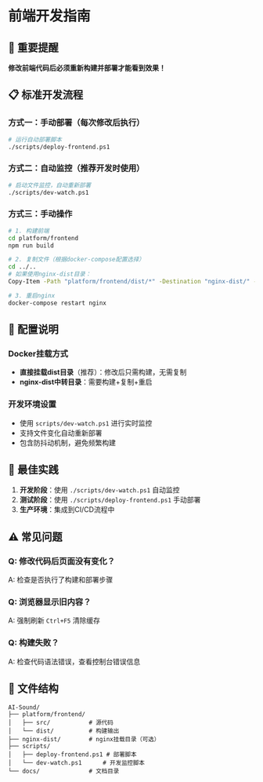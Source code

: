 # 前端开发指南

## 🚨 重要提醒

**修改前端代码后必须重新构建并部署才能看到效果！**

## 📋 标准开发流程

### 方式一：手动部署（每次修改后执行）
```bash
# 运行自动部署脚本
./scripts/deploy-frontend.ps1
```

### 方式二：自动监控（推荐开发时使用）
```bash
# 启动文件监控，自动重新部署
./scripts/dev-watch.ps1
```

### 方式三：手动操作
```bash
# 1. 构建前端
cd platform/frontend
npm run build

# 2. 复制文件（根据docker-compose配置选择）
cd ../..
# 如果使用nginx-dist目录：
Copy-Item -Path "platform/frontend/dist/*" -Destination "nginx-dist/" -Recurse -Force

# 3. 重启nginx
docker-compose restart nginx
```

## 🔧 配置说明

### Docker挂载方式
- **直接挂载dist目录**（推荐）：修改后只需构建，无需复制
- **nginx-dist中转目录**：需要构建+复制+重启

### 开发环境设置
- 使用 `scripts/dev-watch.ps1` 进行实时监控
- 支持文件变化自动重新部署
- 包含防抖动机制，避免频繁构建

## 🎯 最佳实践

1. **开发阶段**：使用 `./scripts/dev-watch.ps1` 自动监控
2. **测试阶段**：使用 `./scripts/deploy-frontend.ps1` 手动部署
3. **生产环境**：集成到CI/CD流程中

## ⚠️ 常见问题

### Q: 修改代码后页面没有变化？
A: 检查是否执行了构建和部署步骤

### Q: 浏览器显示旧内容？
A: 强制刷新 `Ctrl+F5` 清除缓存

### Q: 构建失败？
A: 检查代码语法错误，查看控制台错误信息

## 📁 文件结构
```
AI-Sound/
├── platform/frontend/
│   ├── src/           # 源代码
│   └── dist/          # 构建输出
├── nginx-dist/        # nginx挂载目录（可选）
├── scripts/
│   ├── deploy-frontend.ps1 # 部署脚本
│   └── dev-watch.ps1      # 开发监控脚本
└── docs/              # 文档目录
``` 